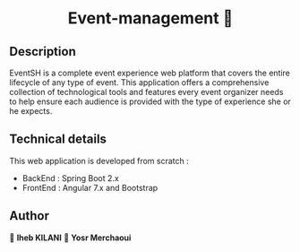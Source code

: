 <h1 align="center">Event-management 🎉</h1>

## Description
EventSH is a complete event experience web platform that covers the entire lifecycle of any type of event. This application offers a comprehensive collection of technological tools and features every event organizer needs to help ensure each audience is provided with the type of experience she or he expects.

## Technical details

This web application is developed from scratch :

   * BackEnd : Spring Boot 2.x
   * FrontEnd : Angular 7.x and Bootstrap


## Author

👤 **Iheb KILANI**
👤 **Yosr Merchaoui**
